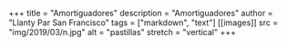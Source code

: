 +++
title = "Amortiguadores"
description = "Amortiguadores"
author = "Llanty Par San Francisco"
tags = ["markdown", "text"]
[[images]]
  src = "img/2019/03/n.jpg"
  alt = "pastillas"
  stretch = "vertical"
+++

